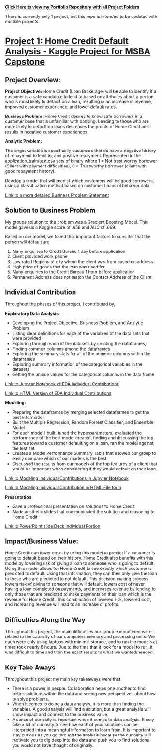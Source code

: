 
**[Click Here to view my Portfolio Repository with all Project Folders](https://github.com/justinhamilton125/Justin_Hamilton_Portfolio/tree/main)**

There is currently only 1 project, but this repo is intended to be updated with multiple projects.


# [Project 1: Home Credit Default Analysis - Kaggle Project for MSBA Capstone](https://github.com/justinhamilton125/Justin_Hamilton_Portfolio/tree/main/Project%201:%20Home%20Credit%20Default%20Model%20Files)

## Project Overview:

**Project Objective:** 
Home Credit (Loan Brokerage) will be able to identify if a customer is a safe candidate to lend to based on attributes about a person who is most likely to default on a loan, resulting in an increase in revenue, improved customer experience, and lower default rates.

**Business Problem:**
Home Credit desires to know safe borrowers in a customer base that is unfamiliar with banking. Lending to those who are more likely to default on loans decreases the profits of Home Credit and results in negative customer experiences.

**Analytic Problem:**

The target variable is specifically customers that do have a negative history of repayment to lend to, and positive repayment. Represented in the application_train/test.csv sets of binary where 1 = Not trust worthy borrower (Client with payment difficulties), 0 = Trustworthy borrower (client with good repayment history).

Develop a model that will predict which customers will be good borrowers, using a classification method based on customer financial behavior data.

[Link to a more detailed Business Problem Statement](https://github.com/justinhamilton125/Justin_Hamilton_Portfolio/blob/main/Project%201%3A%20Home%20Credit%20Default%20Model%20Files/Business%20Problem%20Statement%20Home%20Credit%20Justin%20Hamilton.pdf)


## Solution to Business Problem
My groups solution to the problem was a Gradient Boosting Model. This model gave us a Kaggle score of .656 and AUC of .669. 

Based on our model, we found that important factors to consider that the person will default are

1. Many enquiries to Credit Bureau 1 day before application
2. Client provided work phone
3. Low rated Regions of city where the client was from based on address
4. High price of goods that the loan was used for
5. Many enquiries to the Credit Bureau 1 hour before application
6. Permanent Address does not match the Contact Address of the Client


## Individual Contribution

Throughout the phases of this project, I contributed by,

**Exploratory Data Analysis:**

- Developing the Project Objective, Business Problem, and Analytic Problem
- Listing clear definitions for each of the variables of the data sets that were provided
- Exploring through each of the datasets by creating the dataframes,
- Finding common columns among the dataframes
- Exploring the summary stats for all of the numeric columns within the dataframes
- Exploring summary information of the categorical variables in the datasets
- Getting the unique values for the categorical columns in the data frame

[Link to Jupyter Notebook of EDA Individual Contributions](https://github.com/justinhamilton125/Justin_Hamilton_Portfolio/blob/main/Project%201%3A%20Home%20Credit%20Default%20Model%20Files/Exploratory%20Data%20Analysis%20Files/Justin%20Hamilton%20EDA%20Individual%20Contribution.ipynb)

[Link to HTML Version of EDA Individual Contributions](https://github.com/justinhamilton125/Justin_Hamilton_Portfolio/blob/main/Project%201%3A%20Home%20Credit%20Default%20Model%20Files/Exploratory%20Data%20Analysis%20Files/Justin%20Hamilton%20EDA%20Individual%20Contribution%20(1).html)

**Modeling:**
- Preparing the dataframes by merging selected dataframes to get the best information
- Built the Multiple Regression, Random Forrest Classifier, and Ensemble Model
- For each model I built, tuned the hyperparameters, evaluated the performance of the best model created, finding and discussing the top features toward a customer defaulting on a loan, ran the model against the test set
- Created a Model Performance Summary Table that allowed our group to easily compare which of our models is the best.
- Discussed the results from our models of the top features of a client that would be important when considering if they would default on their loan. 

[Link to Modeling Individual Contributions in Jupyter Notebook](https://github.com/justinhamilton125/Justin_Hamilton_Portfolio/blob/main/Project%201%3A%20Home%20Credit%20Default%20Model%20Files/Modeling%20Files/%20Justin%20Hamilton%20Modeling%20Individual%20Contributions.ipynb)

[Link to Modeling Individual Contribution in HTML File form](https://github.com/justinhamilton125/Justin_Hamilton_Portfolio/blob/main/Project%201%3A%20Home%20Credit%20Default%20Model%20Files/Modeling%20Files/_Justin%20Hamilton%20Modeling%20Individual%20Contributions%20(2).html)

**Presentation**
- Gave a professional presentation on solutions to Home Credit
- Made aesthetic slides that communicated the solution and reasoning to Home Credit

[Link to PowerPoint slide Deck Individual Portion](https://github.com/justinhamilton125/Justin_Hamilton_Portfolio/blob/main/Project%201%3A%20Home%20Credit%20Default%20Model%20Files/Justin%20Hamilton%20Presentation%20Portion%20Slide%20Deck.pptx)

## Impact/Business Value:

Home Credit can lower costs by using this model to predict if a customer is going to default based on their history. Home Credit also benefits with this model by lowering risk of giving a loan to someone who is going to default. Using this model allows for Home Credit to see exactly which customer is predicted to default. Using that information, they can then only give the loan to these who are predicted to not default. This decision making process lowers risk of giving to someone that will default, lowers cost of never having a loan completed on payments, and increases revenue by lending to only those that are predicted to make payments on their loan which is the revenue for Home Credit. This combination of lowered risk, lowered cost, and increasing revenue will lead to an increase of profits.


## Difficulties Along the Way
Throughout this project, the main difficulties our group encountered were related to the capacity of our computers memory and processing units. We each were only using laptops with minimal storage, and to run the models at times took nearly 8 hours. Due to the time that it took for a model to run, it was difficult to time and train the exact results to what we wanted/needed.


## Key Take Aways
Throughout this project my main key takeaways were that 
- There is a power in people. Collaboration helps one another to find better solutions within the data and seeing new perspectives about how to solve problems.
- When it comes to doing a data analysis, it is more than finding the variables. A good analysis will find a solution, but a great analysis will show impact and connect to the business value.
- A sense of curiosity is important when it comes to data analysis. It may take a bit of curiosity to see how each of your solutions can be interpreted into a meaningful information to learn from. It is important to stay curious as you go through the analysis because the curiosity will motivate you to dig deep into the data and push you to find solutions you would not have thought of originally.
